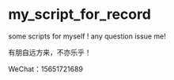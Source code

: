 # my_script_for_record
some scripts for myself !
any question issue me!

有朋自远方来，不亦乐乎！

WeChat：15651721689
